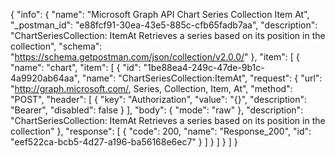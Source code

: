 {
  "info": {
    "name": "Microsoft Graph API Chart Series Collection Item At",
    "_postman_id": "e88fcf91-30ea-43e5-885c-cfb65fadb7aa",
    "description": "ChartSeriesCollection: ItemAt Retrieves a series based on its position in the collection",
    "schema": "https://schema.getpostman.com/json/collection/v2.0.0/"
  },
  "item": [
    {
      "name": "chart",
      "item": [
        {
          "id": "1be88ea4-249c-47de-9b1c-4a9920ab64aa",
          "name": "ChartSeriesCollection:ItemAt",
          "request": {
            "url": "http://graph.microsoft.com/, Series, Collection, Item, At",
            "method": "POST",
            "header": [
              {
                "key": "Authorization",
                "value": "{}",
                "description": "Bearer",
                "disabled": false
              }
            ],
            "body": {
              "mode": "raw"
            },
            "description": "ChartSeriesCollection: ItemAt Retrieves a series based on its position in the collection"
          },
          "response": [
            {
              "code": 200,
              "name": "Response_200",
              "id": "eef522ca-bcb5-4d27-a196-ba56168e6ec7"
            }
          ]
        }
      ]
    }
  ]
}